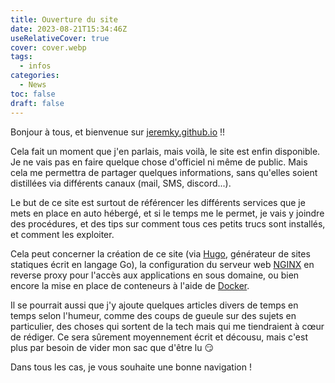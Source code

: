 ```yaml
---
title: Ouverture du site
date: 2023-08-21T15:34:46Z
useRelativeCover: true
cover: cover.webp
tags:
  - infos
categories:
  - News
toc: false
draft: false
---
```


Bonjour à tous, et bienvenue sur [jeremky.github.io](https://jeremky.github.io) !!

Cela fait un moment que j'en parlais, mais voilà, le site est enfin disponible. Je ne vais pas en faire quelque chose d'officiel ni même de public. Mais cela me permettra de partager quelques informations, sans qu'elles soient distillées via différents canaux (mail, SMS, discord...).

Le but de ce site est surtout de référencer les différents services que je mets en place en auto hébergé, et si le temps me le permet, je vais y joindre des procédures, et des tips sur comment tous ces petits trucs sont installés, et comment les exploiter.

Cela peut concerner la création de ce site (via [Hugo](https://gohugo.io/), générateur de sites statiques écrit en langage Go), la configuration du serveur web [NGINX](https://www.nginx.com/) en reverse proxy pour l'accès aux applications en sous domaine, ou bien encore la mise en place de conteneurs à l'aide de [Docker](https://www.docker.com/).

Il se pourrait aussi que j'y ajoute quelques articles divers de temps en temps selon l'humeur, comme des coups de gueule sur des sujets en particulier, des choses qui sortent de la tech mais qui me tiendraient à cœur de rédiger. Ce sera sûrement moyennement écrit et décousu, mais c'est plus par besoin de vider mon sac que d'être lu :smirk:

Dans tous les cas, je vous souhaite une bonne navigation !
